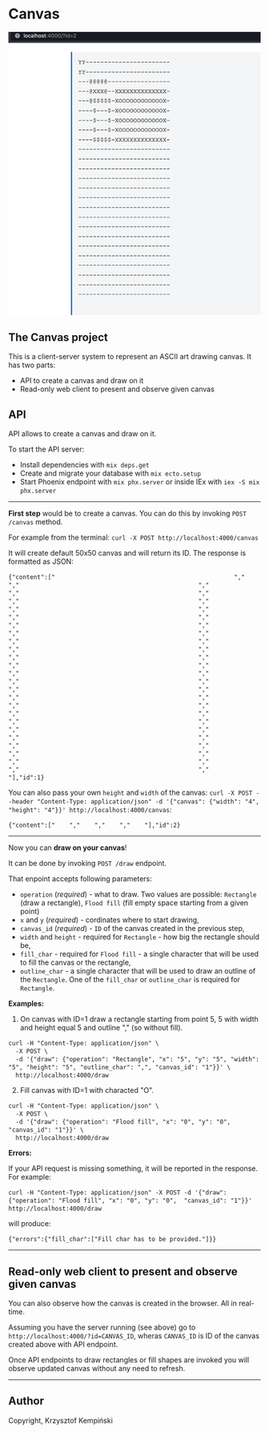 # Canvas

![Canvas](https://github.com/kkempin/canvas/blob/main/assets/canvas.png)

## The Canvas project

This is a client-server system to represent an ASCII art drawing canvas. It has two parts:

- API to create a canvas and draw on it
- Read-only web client to present and observe given canvas

## API

API allows to create a canvas and draw on it.

To start the API server:

- Install dependencies with `mix deps.get`
- Create and migrate your database with `mix ecto.setup`
- Start Phoenix endpoint with `mix phx.server` or inside IEx with `iex -S mix phx.server`

---

**First step** would be to create a canvas. You can do this by invoking `POST /canvas` method.

For example from the terminal: `curl -X POST http://localhost:4000/canvas`

It will create default 50x50 canvas and will return its ID. The response is formatted as JSON:

```
{"content":["                                                  ","                                                  ","                                                  ","                                                  ","                                                  ","                                                  ","                                                  ","                                                  ","                                                  ","                                                  ","                                                  ","                                                  ","                                                  ","                                                  ","                                                  ","                                                  ","                                                  ","                                                  ","                                                  ","                                                  ","                                                  ","                                                  ","                                                  ","                                                  ","                                                  ","                                                  ","                                                  ","                                                  ","                                                  ","                                                  ","                                                  ","                                                  ","                                                  ","                                                  ","                                                  ","                                                  ","                                                  ","                                                  ","                                                  ","                                                  ","                                                  ","                                                  ","                                                  ","                                                  ","                                                  ","                                                  ","                                                  ","                                                  ","                                                  ","                                                  "],"id":1}
```

You can also pass your own `height` and `width` of the canvas: `curl -X POST --header "Content-Type: application/json" -d '{"canvas": {"width": "4", "height": "4"}}' http://localhost:4000/canvas`:

```
{"content":["    ","    ","    ","    "],"id":2}
```

---

Now you can **draw on your canvas**!

It can be done by invoking `POST /draw` endpoint.

That enpoint accepts following parameters:

- `operation` (_required_) - what to draw. Two values are possible: `Rectangle` (draw a rectangle), `Flood fill` (fill empty space starting from a given point)
- `x` and `y` (_required_) - cordinates where to start drawing,
- `canvas_id` (_required_) - `ID` of the canvas created in the previous step,
- `width` and `height` - required for `Rectangle` - how big the rectangle should be,
- `fill_char` - required for `Flood fill` - a single character that will be used to fill the canvas or the rectangle,
- `outline_char` - a single character that will be used to draw an outline of the `Rectangle`. One of the `fill_char` or `outline_char` is required for `Rectangle`.

**Examples:**

1. On canvas with ID=1 draw a rectangle starting from point 5, 5 with width and height equal 5 and outline "," (so without fill).

```
curl -H "Content-Type: application/json" \
  -X POST \
  -d '{"draw": {"operation": "Rectangle", "x": "5", "y": "5", "width": "5", "height": "5", "outline_char": ",", "canvas_id": "1"}}' \
  http://localhost:4000/draw
```

2. Fill canvas with ID=1 with characted "O".

```
curl -H "Content-Type: application/json" \
  -X POST \
  -d '{"draw": {"operation": "Flood fill", "x": "0", "y": "0",  "canvas_id": "1"}}' \
  http://localhost:4000/draw
```

**Errors:**

If your API request is missing something, it will be reported in the response. For example:

```
curl -H "Content-Type: application/json" -X POST -d '{"draw": {"operation": "Flood fill", "x": "0", "y": "0",  "canvas_id": "1"}}' http://localhost:4000/draw
```

will produce:

```
{"errors":{"fill_char":["Fill char has to be provided."]}}
```

---

## Read-only web client to present and observe given canvas

You can also observe how the canvas is created in the browser. All in real-time.

Assuming you have the server running (see above) go to `http://localhost:4000/?id=CANVAS_ID`, wheras `CANVAS_ID` is ID of the canvas created above with API endpoint.

Once API endpoints to draw rectangles or fill shapes are invoked you will observe updated canvas without any need to refresh.

---

## Author

Copyright, Krzysztof Kempiński
